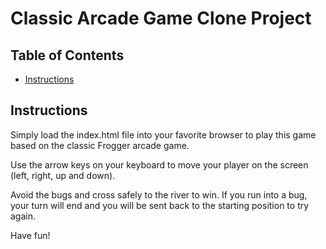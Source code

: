 # Classic Arcade Game Clone Project

## Table of Contents

- [Instructions](#instructions)

## Instructions

Simply load the index.html file into your favorite browser to play this game based on the classic Frogger arcade game.

Use the arrow keys on your keyboard to move your player on the screen (left, right, up and down).

Avoid the bugs and cross safely to the river to win. If you run into a bug, your turn will end and you will be sent back to the starting position to try again.

Have fun!
